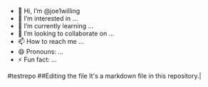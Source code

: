 - 👋 Hi, I’m @joe1willing
- 👀 I’m interested in ...
- 🌱 I’m currently learning ...
- 💞️ I’m looking to collaborate on ...
- 📫 How to reach me ...
- 😄 Pronouns: ...
- ⚡ Fun fact: ...

<!---
joe1willing/joe1willing is a ✨ special ✨ repository because its `README.md` (this file) appears on your GitHub profile.
You can click the Preview link to take a look at your changes.
--->
#testrepo
##Editing the file
It's a markdown file in this repository.|
